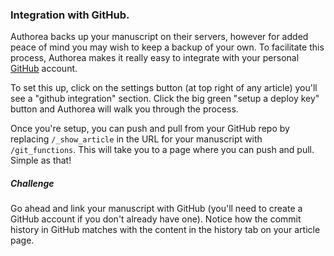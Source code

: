 ### Integration with GitHub.

Authorea backs up your manuscript on their servers, however for added peace of mind you may wish to keep a 
backup of your own. To facilitate this process, Authorea makes it really easy to integrate with your 
personal [GitHub](https://github.com/) account.  

To set this up, click on the settings button (at top right of any article) you'll see a "github integration" 
section. Click the big green "setup a deploy key" button and Authorea will walk you through the process.  

Once you're setup, you can push and pull from your GitHub repo by replacing `/_show_article` in the URL for 
your manuscript with `/git_functions`. This will take you to a page where you can push and pull. Simple as that!

##### Challenge

Go ahead and link your manuscript with GitHub (you'll need to create a GitHub account if you don't already have
one). Notice how the commit history in GitHub matches with the content in the history tab on your article page.
